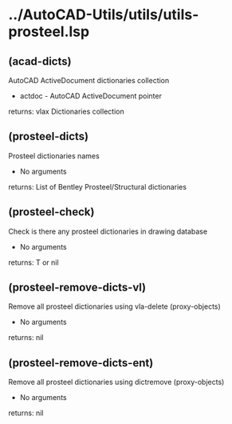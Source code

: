 # ../AutoCAD-Utils/utils/utils-prosteel.lsp
## (acad-dicts)
AutoCAD ActiveDocument dictionaries collection
* actdoc - AutoCAD ActiveDocument pointer
returns: vlax Dictionaries collection
## (prosteel-dicts)
Prosteel dictionaries names
* No arguments
returns: List of Bentley Prosteel/Structural dictionaries
## (prosteel-check)
Check is there any prosteel dictionaries in drawing database
* No arguments
returns: T or nil
## (prosteel-remove-dicts-vl)
Remove all prosteel dictionaries using vla-delete (proxy-objects)
* No arguments
returns: nil
## (prosteel-remove-dicts-ent)
Remove all prosteel dictionaries using dictremove (proxy-objects)
* No arguments
returns: nil
